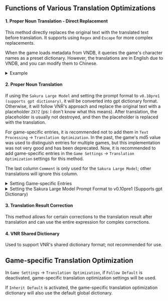 ## Functions of Various Translation Optimizations

#### **1. Proper Noun Translation - Direct Replacement**

This method directly replaces the original text with the translated text before translation. It supports using `Regex` and `Escape` for more complex replacements.

When the game loads metadata from VNDB, it queries the game's character names as a preset dictionary. However, the translations are in English due to VNDB, and you can modify them to Chinese.

<details>
  <summary>Example</summary>
  <img src="https://image.lunatranslator.org/zh/transoptimi/1.png">
</details>

#### **2. Proper Noun Translation**

If using the `Sakura Large Model` and setting the prompt format to `v0.10pre1 (supports gpt dictionary)`, it will be converted into gpt dictionary format. Otherwise, it will follow VNR's approach and replace the original text with a placeholder `ZX?Z` (ps: I don't know what this means). After translation, the placeholder is usually not destroyed, and then the placeholder is replaced with the translation.

For game-specific entries, it is recommended not to add them in `Text Processing` -> `Translation Optimization`. In the past, the game's md5 value was used to distinguish entries for multiple games, but this implementation was not very good and has been deprecated. Now, it is recommended to add game-specific entries in the `Game Settings` -> `Translation Optimization` settings for this method.

The last column `Comment` is only used for the `Sakura Large Model`; other translations will ignore this column.

<details>
  <summary>Setting Game-specific Entries</summary>
  It is recommended to use:
  <img src="https://image.lunatranslator.org/zh/transoptimi/2.png">
  Instead of:
  <img src="https://image.lunatranslator.org/zh/transoptimi/3.png">
</details>

<details>
  <summary>Setting the Sakura Large Model Prompt Format to v0.10pre1 (Supports gpt Dictionary)</summary>
  <img src="https://image.lunatranslator.org/zh/transoptimi/4.png">
</details>

#### **3. Translation Result Correction**

This method allows for certain corrections to the translation result after translation and can use the entire expression for complex corrections.

#### **4. VNR Shared Dictionary**

Used to support VNR's shared dictionary format; not recommended for use.

## Game-specific Translation Optimization

In `Game Settings` -> `Translation Optimization`, if `Follow Default` is deactivated, game-specific translation optimization settings will be used.

If `Inherit Default` is activated, the game-specific translation optimization dictionary will also use the default global dictionary.